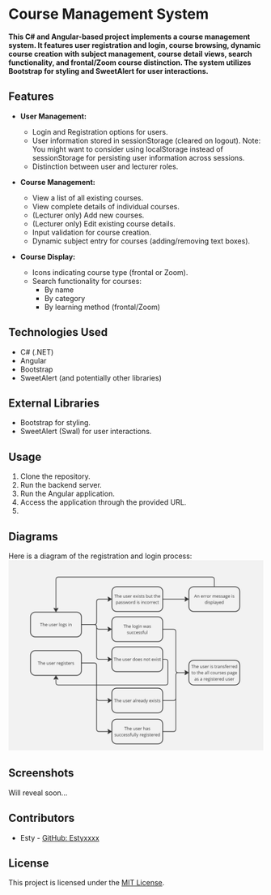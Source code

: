 # Course Management System
**This C# and Angular-based project implements a course management system. It features user registration and login, course browsing, dynamic course creation with subject management, course detail views, search functionality, and frontal/Zoom course distinction. The system utilizes Bootstrap for styling and SweetAlert for user interactions.**

## Features

- **User Management:**
  - Login and Registration options for users.
  - User information stored in sessionStorage (cleared on logout). Note: You might want to consider using localStorage instead of sessionStorage for persisting user information across sessions.
  - Distinction between user and lecturer roles.

- **Course Management:**
  - View a list of all existing courses.
  - View complete details of individual courses.
  - (Lecturer only) Add new courses.
  - (Lecturer only) Edit existing course details.
  - Input validation for course creation.
  - Dynamic subject entry for courses (adding/removing text boxes).

- **Course Display:**
  - Icons indicating course type (frontal or Zoom).
  - Search functionality for courses:
      - By name
      - By category
      - By learning method (frontal/Zoom)

## Technologies Used
  - C# (.NET)
  - Angular
  - Bootstrap
  - SweetAlert (and potentially other libraries)

## External Libraries
  - Bootstrap for styling.
  - SweetAlert (Swal) for user interactions.

## Usage

1. Clone the repository.
2. Run the backend server.
3. Run the Angular application.
4. Access the application through the provided URL.
5. 
## Diagrams
Here is a diagram of the registration and login process:
<img width="947" alt="English Angular Project Diagram" src="https://github.com/estyxxxx/AngularProject/blob/main/English%20Angular%20Project%20Diagram.jpg">

## Screenshots
Will reveal soon...

## Contributors

- Esty - [GitHub: Estyxxxx](https://github.com/Estyxxxx)

## License

This project is licensed under the [MIT License](LICENSE).
